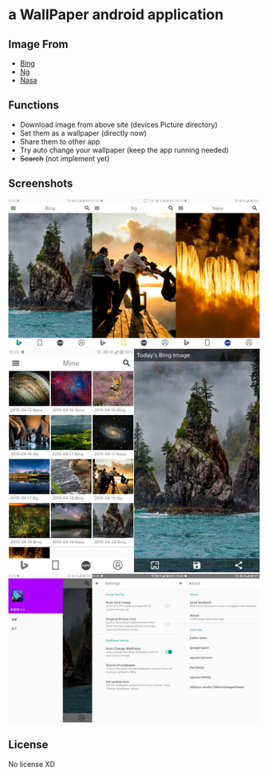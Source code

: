 # a WallPaper android application

## Image From

* [Bing](https://www.bing.com/)
* [Ng](https://www.nationalgeographic.com/photography/photo-of-the-day/)
* [Nasa](https://apod.nasa.gov/)

## Functions

* Download image from above site (devices Picture directory)
* Set them as a wallpaper (directly now)
* Share them to other app
* Try auto change your wallpaper (keep the app running needed)
* ~~Search~~ (not implement yet)

## Screenshots

![three source](app/screenshots/r1.jpg)
![mine & imagePreview](app/screenshots/r2.jpg)
![navBar & setting & about](app/screenshots/r3.jpg)

## License

No license XD

